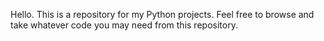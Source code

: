 Hello. This is a repository for my Python projects. Feel free to browse and take whatever code you may need from this repository.
